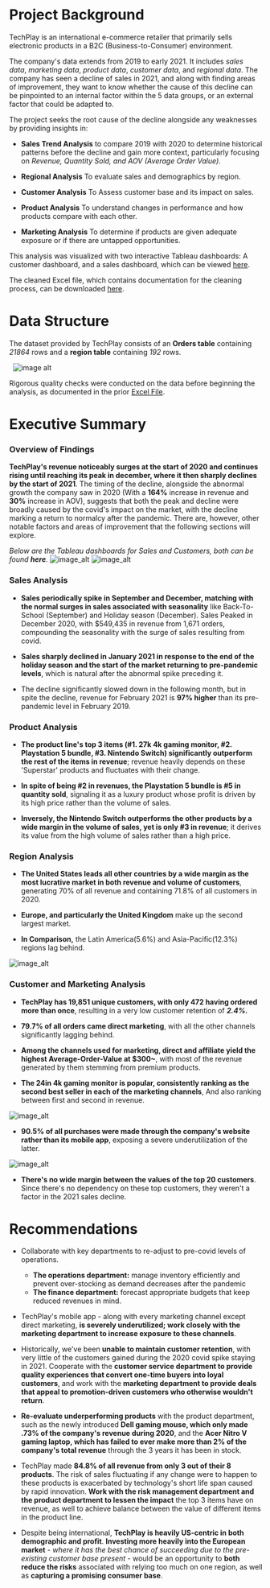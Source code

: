 # Project Background
TechPlay is an international e-commerce retailer that primarily sells electronic products in a B2C (Business-to-Consumer) environment.

The company's data extends from 2019 to early 2021. It includes _sales data_, _marketing data_, _product data_, _customer data_, and _regional data_.
The company has seen a decline of sales in 2021, and along with finding areas of improvement, they want to know whether the cause of this decline can be pinpointed to an internal factor within the 5 data groups, or an external factor that could be adapted to.




The project seeks the root cause of the decline alongside any weaknesses by providing insights in:
+ **Sales Trend Analysis** to compare 2019 with 2020 to determine historical patterns before the decline and gain more context, particularly focusing on _Revenue, Quantity Sold, and AOV (Average Order Value)_.
  
+ **Regional Analysis** To evaluate sales and demographics by region.
  
+ **Customer Analysis** To Assess customer base and its impact on sales.
  
+ **Product Analysis** To understand changes in performance and how products compare with each other.

+ **Marketing Analysis** To determine if products are given adequate exposure or if there are untapped opportunities.


This analysis was visualized with two interactive Tableau dashboards: A customer dashboard, and a sales dashboard, which can be viewed [here](https://public.tableau.com/views/PortfolioProject1_17571626103620/CustomerDashboard?:language=en-US&publish=yes&:sid=&:redirect=auth&:display_count=n&:origin=viz_share_link).

The cleaned Excel file, which contains documentation for the cleaning process, can be downloaded [here](https://github.com/tamerwe/project/blob/cf038a9cd5d09189110d9372e74a2ad2c07033e4/Techplay-Order-Data-Cleaned.xlsx).


# Data Structure
The dataset provided by TechPlay consists of an **Orders table** containing _21864_ rows and a **region table** containing _192_ rows.

‎ 
‎ 
![image alt](https://github.com/tamerwe/project/blob/main/dataStructure.png?raw=true)

Rigorous quality checks were conducted on the data before beginning the analysis, as documented in the prior [Excel File](https://github.com/tamerwe/project/blob/cf038a9cd5d09189110d9372e74a2ad2c07033e4/Techplay-Order-Data-Cleaned.xlsx).


# Executive Summary
### Overview of Findings
**TechPlay's revenue noticeably surges at the start of 2020 and continues rising until reaching its peak in december, where it then sharply declines by the start of 2021**. The timing of the decline, alongside the abnormal growth the company saw in 2020 (With a **164%** increase in revenue and **30%** increase in AOV), suggests that both the peak and decline were broadly caused by the covid's impact on the market, with the decline marking a return to normalcy after the pandemic. There are, however, other notable factors and areas of improvement that the following sections will explore.

_Below are the Tableau dashboards for Sales and Customers, both can be found **here**._
![image_alt](https://github.com/tamerwe/project/blob/main/SalesDashboard.png?raw=true)
![image_alt](https://github.com/tamerwe/project/blob/main/CustomerDashboard.png?raw=true)

### Sales Analysis
+ **Sales periodically spike in September and December, matching with the normal surges in sales associated with seasonality** like Back-To-School (September) and Holiday season (December). Sales Peaked in December 2020, with $549,435 in revenue from 1,671 orders, compounding the seasonality with the surge of sales resulting from covid.
  
+ **Sales sharply declined in January 2021 in response to the end of the holiday season and the start of the market returning to pre-pandemic levels**, which is natural after the abnormal spike preceding it.
  
+ The decline significantly slowed down in the following month, but in spite the decline, revenue for February 2021 is **97% higher** than its pre-pandemic level in February 2019.
### Product Analysis
+ **The product line's top 3 items (#1. 27k 4k gaming monitor, #2. Playstation 5 bundle, #3. Nintendo Switch) significantly outperform the rest of the items in revenue**; revenue heavily depends on these 'Superstar' products and fluctuates with their change.
  
+ **In spite of being #2 in revenues, the Playstation 5 bundle is #5 in quantity sold**, signaling it as a luxury product whose profit is driven by its high price rather than the volume of sales.
  
+ **Inversely, the Nintendo Switch outperforms the other products by a wide margin in the volume of sales, yet is only #3 in revenue**; it derives its value from the high volume of sales rather than a high price.
  
### Region Analysis
+ **The United States leads all other countries by a wide margin as the most lucrative market in both revenue and volume of customers**, generating 70% of all revenue and containing 71.8% of all customers in 2020.
  
+ **Europe, and particularly the United Kingdom** make up the second largest market.
  
+ **In Comparison,** the Latin America(5.6%) and Asia-Pacific(12.3%) regions lag behind.
  
![image_alt](https://github.com/tamerwe/project/blob/main/RegionSales.png?raw=true)
### Customer and Marketing Analysis
+ **TechPlay has 19,851 unique customers, with only 472 having ordered more than once**, resulting in a very low customer retention of _**2.4%.**_
  
+ **79.7% of all orders came direct marketing**, with all the other channels significantly lagging behind.
  
+ **Among the channels used for marketing, direct and affiliate yield the highest Average-Order-Value at $300~**, with most of the revenue generated by them stemming from premium products.
  
+ **The 24in 4k gaming monitor is popular, consistently ranking as the second best seller in each of the marketing channels**, And also ranking between first and second in revenue.
  
![image_alt](https://github.com/tamerwe/project/blob/main/top3.png?raw=true)

+ **90.5% of all purchases were made through the company's website rather than its mobile app**, exposing a severe underutilization of the latter.
  
![image_alt](https://github.com/tamerwe/project/blob/main/PurchasePlatform.png?raw=true)
+ **There's no wide margin between the values of the top 20 customers**. Since there's no dependency on these top customers, they weren't a factor in the 2021 sales decline.

# Recommendations
+ Collaborate with key departments to re-adjust to pre-covid levels of operations.
  - **The operations department:** manage inventory efficiently and prevent over-stocking as demand decreases after the pandemic
  - **The finance department:** forecast appropriate budgets that keep reduced revenues in mind.
    
+ TechPlay's mobile app - along with every marketing channel except direct marketing, **is severely underutilized; work closely with the marketing department to increase exposure to these channels**.
  
+ Historically, we've been **unable to maintain customer retention**, with very little of the customers gained during the 2020 covid spike staying in 2021. Cooperate with the **customer service department to provide quality experiences that convert one-time buyers into loyal customers**, and work with the **marketing department to provide deals that appeal to promotion-driven customers who otherwise wouldn't return**.
+ **Re-evaluate underperforming products** with the product department, such as the newly introduced **Dell gaming mouse, which only made .73% of the company's revenue during 2020**, and the **Acer Nitro V gaming laptop, which has failed to ever make more than 2% of the company's total revenue** through the 3 years it has been in stock.
  
+ TechPlay made **84.8% of all revenue from only 3 out of their 8 products**. The risk of sales fluctuating if any change were to happen to these products is exacerbated by technology's short life span caused by rapid innovation. **Work with the risk management department and the product department to lessen the impact** the top 3 items have on revenue, as well to achieve balance between the value of different items in the product line.
  
+ Despite being international, **TechPlay is heavily US-centric in both demographic and profit**. **Investing more heavily into the European market** _- where it has the best chance of succeeding due to the pre-existing customer base present -_ would be an opportunity to **both reduce the risks** associated with relying too much on one region, as well as **capturing a promising consumer base**.
